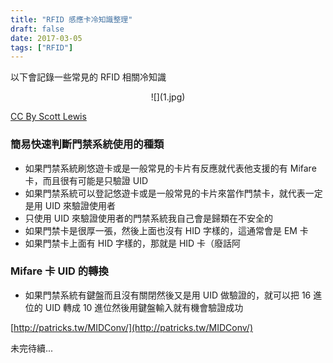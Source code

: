 ```yaml
---
title: "RFID 感應卡冷知識整理"
draft: false
date: 2017-03-05
tags: ["RFID"]
---
```



以下會記錄一些常見的 RFID 相關冷知識

<!--more-->

<center>
![](1.jpg)
</center>

[CC By Scott Lewis](https://www.flickr.com/photos/99781513@N04/14891130616)

### 簡易快速判斷門禁系統使用的種類

* 如果門禁系統刷悠遊卡或是一般常見的卡片有反應就代表他支援的有 Mifare 卡，而且很有可能是只驗證 UID
* 如果門禁系統可以登記悠遊卡或是一般常見的卡片來當作門禁卡，就代表一定是用 UID 來驗證使用者
* 只使用 UID 來驗證使用者的門禁系統我自己會是歸類在不安全的
* 如果門禁卡是很厚一張，然後上面也沒有 HID 字樣的，這通常會是 EM 卡
* 如果門禁卡上面有 HID 字樣的，那就是 HID 卡（廢話阿

### Mifare 卡 UID 的轉換

* 如果門禁系統有鍵盤而且沒有關閉然後又是用 UID 做驗證的，就可以把 16 進位的 UID 轉成 10 進位然後用鍵盤輸入就有機會驗證成功

[http://patricks.tw/MIDConv/](http://patricks.tw/MIDConv/)



未完待續...





